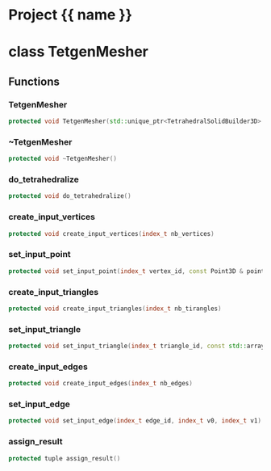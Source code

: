 <script setup>
import {useRoute} from 'vitepress'
const {path} = useRoute()
const tokens = path.split('/')
const words = tokens[2].split('-');
for (let i = 0; i < words.length; i++) {
    words[i] = words[i].charAt(0).toUpperCase() + words[i].slice(1);
    words[i] = words[i].replace('geode', 'Geode')
}
const name = words.join('-');
</script>
# Project {{ name }}

# class TetgenMesher


## Functions

### TetgenMesher

```cpp
protected void TetgenMesher(std::unique_ptr<TetrahedralSolidBuilder3D> && mesh_builder, Span internal_points)
```


### ~TetgenMesher

```cpp
protected void ~TetgenMesher()
```


### do_tetrahedralize

```cpp
protected void do_tetrahedralize()
```


### create_input_vertices

```cpp
protected void create_input_vertices(index_t nb_vertices)
```


### set_input_point

```cpp
protected void set_input_point(index_t vertex_id, const Point3D & point, index_t info)
```


### create_input_triangles

```cpp
protected void create_input_triangles(index_t nb_tirangles)
```


### set_input_triangle

```cpp
protected void set_input_triangle(index_t triangle_id, const std::array<index_t, 3> & vertices)
```


### create_input_edges

```cpp
protected void create_input_edges(index_t nb_edges)
```


### set_input_edge

```cpp
protected void set_input_edge(index_t edge_id, index_t v0, index_t v1)
```


### assign_result

```cpp
protected tuple assign_result()
```




